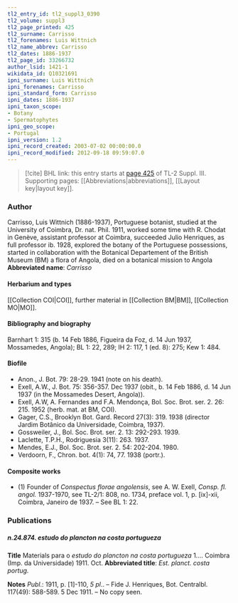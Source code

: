 ```yaml
---
tl2_entry_id: tl2_suppl3_0390
tl2_volume: suppl3
tl2_page_printed: 425
tl2_surname: Carrisso
tl2_forenames: Luis Wittnich
tl2_name_abbrev: Carrisso
tl2_dates: 1886-1937
tl2_page_id: 33266732
author_lsid: 1421-1
wikidata_id: Q10321691
ipni_surname: Luis Wittnich
ipni_forenames: Carrisso
ipni_standard_form: Carrisso
ipni_dates: 1886-1937
ipni_taxon_scope: 
- Botany
- Spermatophytes
ipni_geo_scope: 
- Portugal
ipni_version: 1.2
ipni_record_created: 2003-07-02 00:00:00.0
ipni_record_modified: 2012-09-18 09:59:07.0
---
```



> [!cite] BHL link: this entry starts at [page 425](https://www.biodiversitylibrary.org/page/33266732) of TL-2 Suppl. III.
> Supporting pages: [[Abbreviations|abbreviations]], [[Layout key|layout key]].

### Author

Carrisso, Luis Wittnich (1886-1937), Portuguese botanist, studied at the University of Coimbra, Dr. nat. Phil. 1911, worked some time with R. Chodat in Genève, assistant professor at Coimbra, succeeded Julio Henriques, as full professor ib. 1928, explored the botany of the Portuguese possessions, started in collaboration with the Botanical Departement of the British Museum (BM) a flora of Angola, died on a botanical mission to Angola 
**Abbreviated name**: *Carrisso*

#### Herbarium and types

[[Collection COI|COI]], further material in [[Collection BM|BM]], [[Collection MO|MO]].

#### Bibliography and biography

Barnhart 1: 315 (b. 14 Feb 1886, Figueira da Foz, d. 14 Jun 1937, Mossamedes, Angola); BL 1: 22, 289; IH 2: 117, 1 (ed. 8): 275; Kew 1: 484.

#### Biofile

- Anon., J. Bot. 79: 28-29. 1941 (note on his death).
- Exell, A.W., J. Bot. 75: 356-357. Dec 1937 (obit., b. 14 Feb 1886, d. 14 Jun 1937 (in the Mossamedes Desert, Angola)).
- Exell, A.W, A. Fernandes and F.A. Mendonça, Bol. Soc. Brot. ser. 2. 26: 215. 1952 (herb. mat. at BM, COI).
- Gager, C.S., Brooklyn Bot. Gard. Record 27(3): 319. 1938 (director Jardim Botânico da Universidade, Coimbra, 1937).
- Gossweiler, J., Bol. Soc. Brot. ser. 2. 13: 292-293. 1939.
- Laclette, T.P.H., Rodriguesia 3(11): 263. 1937.
- Mendes, E.J., Bol. Soc. Brot. ser. 2. 54: 202-204. 1980.
- Verdoorn, F., Chron. bot. 4(1): 74, 77. 1938 (portr.).

#### Composite works

- (1) Founder of *Conspectus florae angolensis*, see A. W. Exell, *Consp. fl. angol.* 1937-1970, see TL-2/1: 808, no. 1734, preface vol. 1, p. \[ix\]-xii, Coimbra, Janeiro de 1937. – See BL 1: 22.

### Publications

##### n.24.874. estudo do plancton na costa portugueza

**Title**
Materials para o *estudo do plancton na costa portugueza* 1.... Coimbra (Imp. da Universidade) 1911. Oct.
**Abbreviated title**: *Est. planct. costa portug.*

**Notes**
*Publ*.: 1911, p. \[1\]-110, *5 pl*.. – Fide J. Henriques, Bot. Centralbl. 117(49): 588-589. 5 Dec 1911. – No copy seen.

